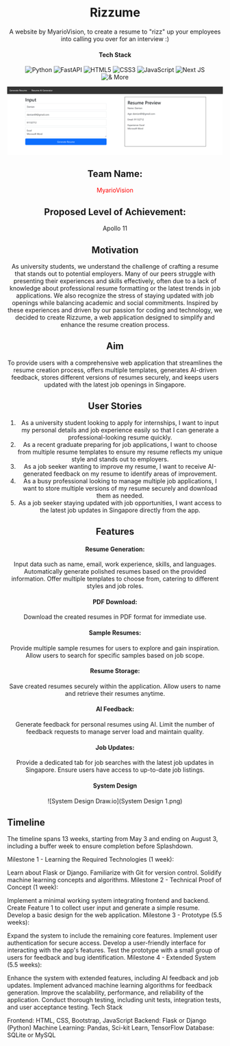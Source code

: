 <div align="center">
  <h1>Rizzume</h1>

A website by MyarioVision, to create a resume to "rizz" up your employees into calling you over for an interview  :)

#### Tech Stack
![Python](https://img.shields.io/badge/Python-FFD43B?style=flat-square&logo=python&logoColor=blue) 
![FastAPI](https://img.shields.io/badge/FastAPI-005571?style=flat-square&logo=fastapi) 
![HTML5](https://img.shields.io/badge/HTML5-E34F26?style=flat-square&logo=html5&logoColor=white) 
![CSS3](https://img.shields.io/badge/CSS3-1572B6?style=flat-square&logo=css3&logoColor=white)
![JavaScript](https://img.shields.io/badge/TypeScript-007ACC?style=flat-square&logo=typescript&logoColor=white) 
![Next JS](https://img.shields.io/badge/Next-black?style=flat-square&logo=next.js&logoColor=white)  
![& More](https://custom-icon-badges.demolab.com/badge/And_More-white?style=flat-square&logo=plus&logoColor=black)

![rizzume_start](start_screen.png)

## Team Name: 
<span style = "color : red"> MyarioVision </span>

## Proposed Level of Achievement:
Apollo 11

## Motivation

As university students, we understand the challenge of crafting a resume that stands out to potential employers. Many of our peers struggle with presenting their experiences and skills effectively, often due to a lack of knowledge about professional resume formatting or the latest trends in job applications. We also recognize the stress of staying updated with job openings while balancing academic and social commitments. Inspired by these experiences and driven by our passion for coding and technology, we decided to create Rizzume, a web application designed to simplify and enhance the resume creation process.

## Aim
To provide users with a comprehensive web application that streamlines the resume creation process, offers multiple templates, generates AI-driven feedback, stores different versions of resumes securely, and keeps users updated with the latest job openings in Singapore.

## User Stories
1) As a university student looking to apply for internships, I want to input my personal details and job experience easily so that I can generate a professional-looking resume quickly.
2) As a recent graduate preparing for job applications, I want to choose from multiple resume templates to ensure my resume reflects my unique style and stands out to employers.
3) As a job seeker wanting to improve my resume, I want to receive AI-generated feedback on my resume to identify areas of improvement.
4) As a busy professional looking to manage multiple job applications, I want to store multiple versions of my resume securely and download them as needed.
5) As a job seeker staying updated with job opportunities, I want access to the latest job updates in Singapore directly from the app.

## Features

#### Resume Generation:
Input data such as name, email, work experience, skills, and languages.
Automatically generate polished resumes based on the provided information.
Offer multiple templates to choose from, catering to different styles and job roles.

#### PDF Download:
Download the created resumes in PDF format for immediate use.

#### Sample Resumes:
Provide multiple sample resumes for users to explore and gain inspiration.
Allow users to search for specific samples based on job scope.

#### Resume Storage:
Save created resumes securely within the application.
Allow users to name and retrieve their resumes anytime.

#### AI Feedback:
Generate feedback for personal resumes using AI.
Limit the number of feedback requests to manage server load and maintain quality.

#### Job Updates:
Provide a dedicated tab for job searches with the latest job updates in Singapore.
Ensure users have access to up-to-date job listings.

#### System Design
![System Design Draw.io](System Design 1.png)

</div>

## Timeline
The timeline spans 13 weeks, starting from May 3 and ending on August 3, including a buffer week to ensure completion before Splashdown.

Milestone 1 - Learning the Required Technologies (1 week):

Learn about Flask or Django.
Familiarize with Git for version control.
Solidify machine learning concepts and algorithms.
Milestone 2 - Technical Proof of Concept (1 week):

Implement a minimal working system integrating frontend and backend.
Create Feature 1 to collect user input and generate a simple resume.
Develop a basic design for the web application.
Milestone 3 - Prototype (5.5 weeks):

Expand the system to include the remaining core features.
Implement user authentication for secure access.
Develop a user-friendly interface for interacting with the app's features.
Test the prototype with a small group of users for feedback and bug identification.
Milestone 4 - Extended System (5.5 weeks):

Enhance the system with extended features, including AI feedback and job updates.
Implement advanced machine learning algorithms for feedback generation.
Improve the scalability, performance, and reliability of the application.
Conduct thorough testing, including unit tests, integration tests, and user acceptance testing.
Tech Stack

Frontend: HTML, CSS, Bootstrap, JavaScript
Backend: Flask or Django (Python)
Machine Learning: Pandas, Sci-kit Learn, TensorFlow
Database: SQLite or MySQL


